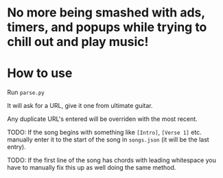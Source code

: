 # No more being smashed with ads, timers, and popups while trying to chill out and play music!

# How to use

Run `parse.py`

It will ask for a URL, give it one from ultimate guitar.

Any duplicate URL's entered will be overriden with the most recent.

TODO: If the song begins with something like `[Intro]`, `[Verse 1]` etc. manually enter it to the start of the song in `songs.json` (it will be the last entry).

TODO: If the first line of the song has chords with leading whitespace you have to manually fix this up as well doing the same method.
